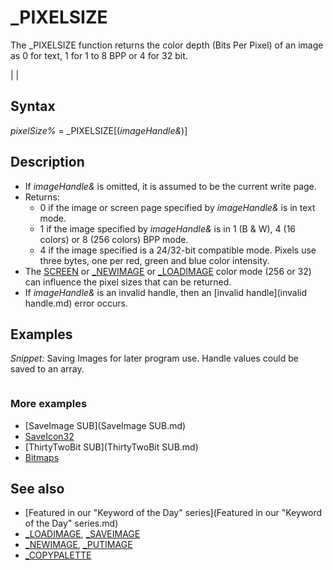 # _PIXELSIZE

The _PIXELSIZE function returns the color depth (Bits Per Pixel) of an image as 0 for text, 1 for 1 to 8 BPP or 4 for 32 bit.

  

|  |

## Syntax

*pixelSize%* = _PIXELSIZE[(*imageHandle&*)]
  

## Description

* If *imageHandle&* is omitted, it is assumed to be the current write page.
* Returns:
	+ 0 if the image or screen page specified by *imageHandle&* is in text mode.
	+ 1 if the image specified by *imageHandle&* is in 1 (B & W), 4 (16 colors) or 8 (256 colors) BPP mode.
	+ 4 if the image specified is a 24/32-bit compatible mode. Pixels use three bytes, one per red, green and blue color intensity.
* The [SCREEN](SCREEN.md) or [_NEWIMAGE](_NEWIMAGE.md) or [_LOADIMAGE](_LOADIMAGE.md) color mode (256 or 32) can influence the pixel sizes that can be returned.
* If *imageHandle&* is an invalid handle, then an [invalid handle](invalid handle.md) error occurs.

  

## Examples

*Snippet:* Saving Images for later program use. Handle values could be saved to an array.

```   handle1& = _Getimage(sx1, sy1, sx2, sy2, sourcehandle&) ' function call  [FUNCTION](FUNCTION.md) GetImage& (sx1, sy1, sx2, sy2, sourcehandle&) bytespp = _PIXELSIZE(sourcehandle&) [IF](IF.md) bytespp = 4 [THEN](THEN.md) Pal = 32 [ELSE](ELSE.md) [IF](IF.md) bytespp = 1 [THEN](THEN.md) Pal = 256 [ELSE](ELSE.md) [EXIT FUNCTION](EXIT FUNCTION.md) h& = [_NEWIMAGE](_NEWIMAGE.md)([ABS](ABS.md)(sx2 - sx1) + 1, [ABS](ABS.md)(sy2 - sy1) + 1, Pal) [_PUTIMAGE](_PUTIMAGE.md) (0, 0), sourcehandle&, h&, (sx1, sy1)-(sx2, sy2) 'image is not displayed GetImage& = h& [END FUNCTION](END FUNCTION.md)  
```

### More examples

* [SaveImage SUB](SaveImage SUB.md)
* [SaveIcon32](SaveIcon32.md)
* [ThirtyTwoBit SUB](ThirtyTwoBit SUB.md)
* [Bitmaps](Bitmaps.md)

  

## See also

* [Featured in our "Keyword of the Day" series](Featured in our "Keyword of the Day" series.md)
* [_LOADIMAGE](_LOADIMAGE.md), [_SAVEIMAGE](_SAVEIMAGE.md)
* [_NEWIMAGE](_NEWIMAGE.md), [_PUTIMAGE](_PUTIMAGE.md)
* [_COPYPALETTE](_COPYPALETTE.md)

  
